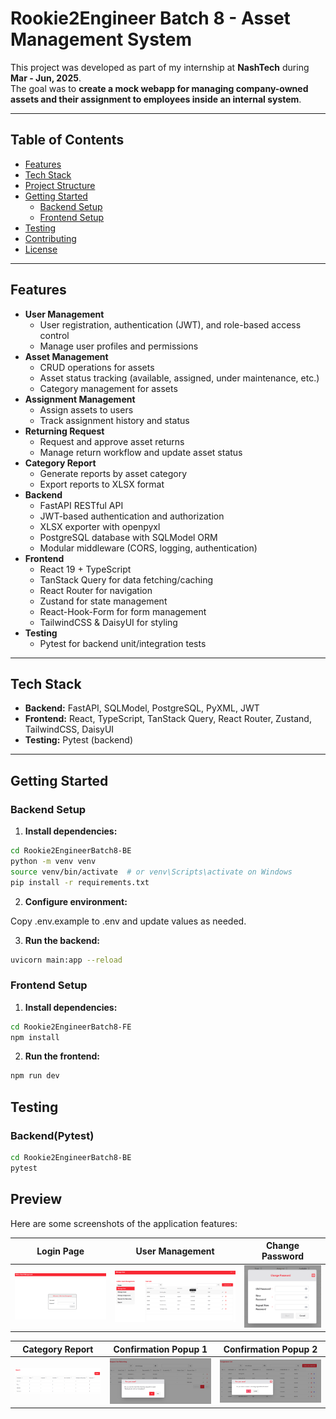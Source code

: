# Rookie2Engineer Batch 8 - Asset Management System

This project was developed as part of my internship at **NashTech** during **Mar - Jun, 2025**.  
The goal was to **create a mock webapp for managing company-owned assets and their assignment to employees inside  an internal system**.

---

## Table of Contents

- [Features](#features)
- [Tech Stack](#tech-stack)
- [Project Structure](#project-structure)
- [Getting Started](#getting-started)
  - [Backend Setup](#backend-setup)
  - [Frontend Setup](#frontend-setup)
- [Testing](#testing)
- [Contributing](#contributing)
- [License](#license)

---

## Features

- **User Management**
  - User registration, authentication (JWT), and role-based access control
  - Manage user profiles and permissions
- **Asset Management**
  - CRUD operations for assets
  - Asset status tracking (available, assigned, under maintenance, etc.)
  - Category management for assets
- **Assignment Management**
  - Assign assets to users
  - Track assignment history and status
- **Returning Request**
  - Request and approve asset returns
  - Manage return workflow and update asset status
- **Category Report**
  - Generate reports by asset category
  - Export reports to XLSX format
- **Backend**
  - FastAPI RESTful API
  - JWT-based authentication and authorization
  - XLSX exporter with openpyxl
  - PostgreSQL database with SQLModel ORM
  - Modular middleware (CORS, logging, authentication)
- **Frontend**
  - React 19 + TypeScript
  - TanStack Query for data fetching/caching
  - React Router for navigation
  - Zustand for state management
  - React-Hook-Form for form management
  - TailwindCSS & DaisyUI for styling
- **Testing**
  - Pytest for backend unit/integration tests

---

## Tech Stack

- **Backend:** FastAPI, SQLModel, PostgreSQL, PyXML, JWT
- **Frontend:** React, TypeScript, TanStack Query, React Router, Zustand, TailwindCSS, DaisyUI
- **Testing:** Pytest (backend)

---

## Getting Started

### Backend Setup

1. **Install dependencies:**

```sh
cd Rookie2EngineerBatch8-BE
python -m venv venv
source venv/bin/activate  # or venv\Scripts\activate on Windows
pip install -r requirements.txt
```

2. **Configure environment:**

Copy .env.example to .env and update values as needed.

3. **Run the backend:**

```sh
uvicorn main:app --reload
```

### Frontend Setup

1. **Install dependencies:**

```sh
cd Rookie2EngineerBatch8-FE
npm install
```

2. **Run the frontend:**

```sh
npm run dev
```

## Testing

### Backend(Pytest)

```sh
cd Rookie2EngineerBatch8-BE
pytest
```

## Preview

Here are some screenshots of the application features:

| Login Page                | User Management           | Change Password           |
|---------------------------|--------------------------|---------------------------|
| ![Login Page](./Thumbnail/LoginPage.png) | ![User Management](./Thumbnail/UserManagement.png) | ![Change Password](./Thumbnail/ChangePassword.png) |

| Category Report           | Confirmation Popup 1      | Confirmation Popup 2      |
|--------------------------|--------------------------|---------------------------|
| ![Category Report](./Thumbnail/CategoryReport.png) | ![Confirmation Popup 1](./Thumbnail/ConfirmationPopup1.png) | ![Confirmation Popup 2](./Thumbnail/ConfirmationPopup2.png)
